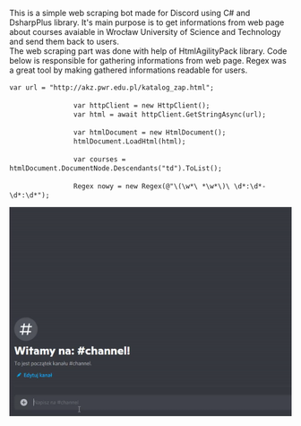 This is a simple web scraping bot made for Discord using C# and DsharpPlus library. It's main purpose is to get informations from web page about courses avaiable in Wrocław University of Science and Technology and send them back to users.<br/>
The web scraping part was done with help of HtmlAgilityPack library. Code below is responsible for gathering informations from web page. Regex was a great tool by making gathered informations readable for users.

```
var url = "http://akz.pwr.edu.pl/katalog_zap.html";

                var httpClient = new HttpClient();
                var html = await httpClient.GetStringAsync(url);

                var htmlDocument = new HtmlDocument();
                htmlDocument.LoadHtml(html);

                var courses = htmlDocument.DocumentNode.Descendants("td").ToList();
                
                Regex nowy = new Regex(@"\(\w*\ *\w*\)\ \d*:\d*-\d*:\d*");
```

![how its working](dc.gif)

